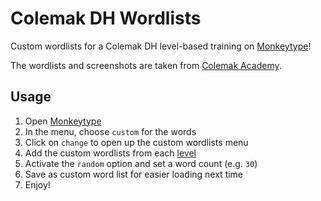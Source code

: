 # Colemak DH Wordlists

Custom wordlists for a Colemak DH level-based training on [Monkeytype][1]!

The wordlists and screenshots are taken from [Colemak Academy][2].

## Usage

1. Open [Monkeytype][1]
1. In the menu, choose `custom` for the words
1. Click on `change` to open up the custom wordlists menu
1. Add the custom wordlists from each [level](./levels)
1. Activate the `random` option and set a word count (e.g. `30`)
1. Save as custom word list for easier loading next time
1. Enjoy!

[1]: https://monkeytype.com/
[2]: https://colemak.academy/

